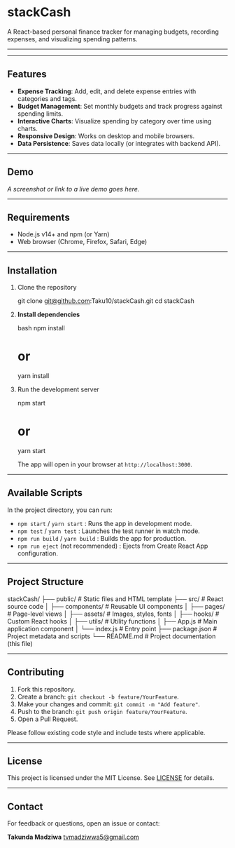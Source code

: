 # stackCash

A React-based personal finance tracker for managing budgets, recording expenses, and visualizing spending patterns.

---


---

## Features

* **Expense Tracking**: Add, edit, and delete expense entries with categories and tags.
* **Budget Management**: Set monthly budgets and track progress against spending limits.
* **Interactive Charts**: Visualize spending by category over time using charts.
* **Responsive Design**: Works on desktop and mobile browsers.
* **Data Persistence**: Saves data locally (or integrates with backend API).

---

## Demo

*A screenshot or link to a live demo goes here.*

---

## Requirements

* Node.js v14+ and npm (or Yarn)
* Web browser (Chrome, Firefox, Safari, Edge)

---

## Installation

1. Clone the repository

 
   git clone git@github.com:Taku10/stackCash.git
   cd stackCash
   

2. **Install dependencies**

   bash
   npm install
   # or
   yarn install
   

3. Run the development server

   
   npm start
   # or
   yarn start
   

   The app will open in your browser at `http://localhost:3000`.

---

## Available Scripts

In the project directory, you can run:

* `npm start` / `yarn start` : Runs the app in development mode.
* `npm test`  / `yarn test`  : Launches the test runner in watch mode.
* `npm run build` / `yarn build` : Builds the app for production.
* `npm run eject` (not recommended) : Ejects from Create React App configuration.

---

## Project Structure


stackCash/
├── public/               # Static files and HTML template
├── src/                  # React source code
│   ├── components/       # Reusable UI components
│   ├── pages/            # Page-level views
│   ├── assets/           # Images, styles, fonts
│   ├── hooks/            # Custom React hooks
│   ├── utils/            # Utility functions
│   ├── App.js            # Main application component
│   └── index.js          # Entry point
├── package.json          # Project metadata and scripts
└── README.md             # Project documentation (this file)


---

## Contributing

1. Fork this repository.
2. Create a branch: `git checkout -b feature/YourFeature`.
3. Make your changes and commit: `git commit -m "Add feature"`.
4. Push to the branch: `git push origin feature/YourFeature`.
5. Open a Pull Request.

Please follow existing code style and include tests where applicable.

---

## License

This project is licensed under the MIT License. See [LICENSE](LICENSE) for details.

---

## Contact

For feedback or questions, open an issue or contact:

**Takunda Madziwa**
tvmadziwwa5@gmail.com
